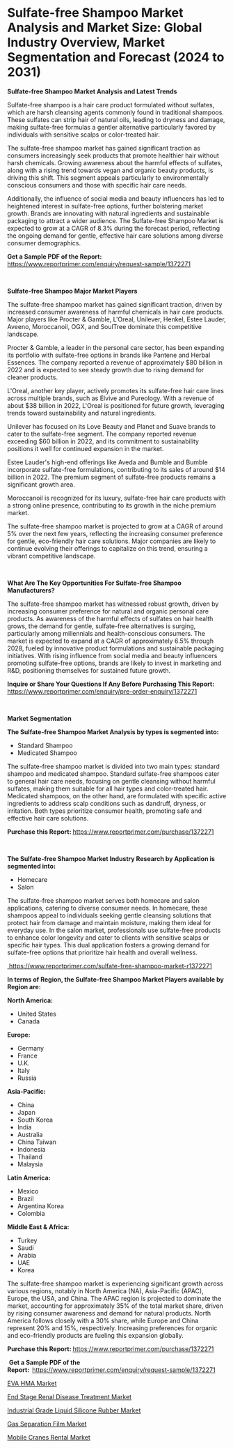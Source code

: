 <p><h1>Sulfate-free Shampoo Market Analysis and Market Size: Global Industry Overview, Market Segmentation and Forecast (2024 to 2031)</h1></p><p><strong>Sulfate-free Shampoo Market Analysis and Latest Trends</strong></p>
<p><p>Sulfate-free shampoo is a hair care product formulated without sulfates, which are harsh cleansing agents commonly found in traditional shampoos. These sulfates can strip hair of natural oils, leading to dryness and damage, making sulfate-free formulas a gentler alternative particularly favored by individuals with sensitive scalps or color-treated hair. </p><p>The sulfate-free shampoo market has gained significant traction as consumers increasingly seek products that promote healthier hair without harsh chemicals. Growing awareness about the harmful effects of sulfates, along with a rising trend towards vegan and organic beauty products, is driving this shift. This segment appeals particularly to environmentally conscious consumers and those with specific hair care needs. </p><p>Additionally, the influence of social media and beauty influencers has led to heightened interest in sulfate-free options, further bolstering market growth. Brands are innovating with natural ingredients and sustainable packaging to attract a wider audience. The Sulfate-free Shampoo Market is expected to grow at a CAGR of 8.3% during the forecast period, reflecting the ongoing demand for gentle, effective hair care solutions among diverse consumer demographics.</p></p>
<p><strong>Get a Sample PDF of the Report:&nbsp;</strong> <a href="https://www.reportprimer.com/enquiry/request-sample/1372271">https://www.reportprimer.com/enquiry/request-sample/1372271</a></p>
<p>&nbsp;</p>
<p><strong>Sulfate-free Shampoo Major Market Players</strong></p>
<p><p>The sulfate-free shampoo market has gained significant traction, driven by increased consumer awareness of harmful chemicals in hair care products. Major players like Procter & Gamble, L'Oreal, Unilever, Henkel, Estee Lauder, Aveeno, Moroccanoil, OGX, and SoulTree dominate this competitive landscape.</p><p>Procter & Gamble, a leader in the personal care sector, has been expanding its portfolio with sulfate-free options in brands like Pantene and Herbal Essences. The company reported a revenue of approximately $80 billion in 2022 and is expected to see steady growth due to rising demand for cleaner products.</p><p>L'Oreal, another key player, actively promotes its sulfate-free hair care lines across multiple brands, such as Elvive and Pureology. With a revenue of about $38 billion in 2022, L'Oreal is positioned for future growth, leveraging trends toward sustainability and natural ingredients.</p><p>Unilever has focused on its Love Beauty and Planet and Suave brands to cater to the sulfate-free segment. The company reported revenue exceeding $60 billion in 2022, and its commitment to sustainability positions it well for continued expansion in the market.</p><p>Estee Lauder's high-end offerings like Aveda and Bumble and Bumble incorporate sulfate-free formulations, contributing to its sales of around $14 billion in 2022. The premium segment of sulfate-free products remains a significant growth area.</p><p>Moroccanoil is recognized for its luxury, sulfate-free hair care products with a strong online presence, contributing to its growth in the niche premium market.</p><p>The sulfate-free shampoo market is projected to grow at a CAGR of around 5% over the next few years, reflecting the increasing consumer preference for gentle, eco-friendly hair care solutions. Major companies are likely to continue evolving their offerings to capitalize on this trend, ensuring a vibrant competitive landscape.</p></p>
<p>&nbsp;</p>
<p><strong>What Are The Key Opportunities For Sulfate-free Shampoo Manufacturers?</strong></p>
<p><p>The sulfate-free shampoo market has witnessed robust growth, driven by increasing consumer preference for natural and organic personal care products. As awareness of the harmful effects of sulfates on hair health grows, the demand for gentle, sulfate-free alternatives is surging, particularly among millennials and health-conscious consumers. The market is expected to expand at a CAGR of approximately 6.5% through 2028, fueled by innovative product formulations and sustainable packaging initiatives. With rising influence from social media and beauty influencers promoting sulfate-free options, brands are likely to invest in marketing and R&D, positioning themselves for sustained future growth.</p></p>
<p><strong>Inquire or Share Your Questions If Any Before Purchasing This Report:</strong> <a href="https://www.reportprimer.com/enquiry/pre-order-enquiry/1372271">https://www.reportprimer.com/enquiry/pre-order-enquiry/1372271</a></p>
<p>&nbsp;</p>
<p><strong>Market Segmentation</strong></p>
<p><strong>The Sulfate-free Shampoo Market Analysis by types is segmented into:</strong></p>
<p><ul><li>Standard Shampoo</li><li>Medicated Shampoo</li></ul></p>
<p><p>The sulfate-free shampoo market is divided into two main types: standard shampoo and medicated shampoo. Standard sulfate-free shampoos cater to general hair care needs, focusing on gentle cleansing without harmful sulfates, making them suitable for all hair types and color-treated hair. Medicated shampoos, on the other hand, are formulated with specific active ingredients to address scalp conditions such as dandruff, dryness, or irritation. Both types prioritize consumer health, promoting safe and effective hair care solutions.</p></p>
<p><strong>Purchase this Report:&nbsp;</strong><a href="https://www.reportprimer.com/purchase/1372271">https://www.reportprimer.com/purchase/1372271</a></p>
<p>&nbsp;</p>
<p><strong>The Sulfate-free Shampoo Market Industry Research by Application is segmented into:</strong></p>
<p><ul><li>Homecare</li><li>Salon</li></ul></p>
<p><p>The sulfate-free shampoo market serves both homecare and salon applications, catering to diverse consumer needs. In homecare, these shampoos appeal to individuals seeking gentle cleansing solutions that protect hair from damage and maintain moisture, making them ideal for everyday use. In the salon market, professionals use sulfate-free products to enhance color longevity and cater to clients with sensitive scalps or specific hair types. This dual application fosters a growing demand for sulfate-free options that prioritize hair health and overall wellness.</p></p>
<p><a href="https://www.reportprimer.com/sulfate-free-shampoo-market-r1372271">&nbsp;https://www.reportprimer.com/sulfate-free-shampoo-market-r1372271</a></p>
<p><strong>In terms of Region, the Sulfate-free Shampoo Market Players available by Region are:</strong></p>
<p>
    <p> <strong> North America: </strong>
        <ul>
            <li>United States</li>
            <li>Canada</li>
        </ul>
        </p> 
    <p> <strong> Europe: </strong>
        <ul>
            <li>Germany</li>
            <li>France</li>
            <li>U.K.</li>
            <li>Italy</li>
            <li>Russia</li>
        </ul>
        </p> 
    <p> <strong> Asia-Pacific: </strong>
        <ul>
            <li>China</li>
            <li>Japan</li>
            <li>South Korea</li>
            <li>India</li>
            <li>Australia</li>
            <li>China Taiwan</li>
            <li>Indonesia</li>
            <li>Thailand</li>
            <li>Malaysia</li>
        </ul>
        </p> 
    <p> <strong> Latin America: </strong>
        <ul>
            <li>Mexico</li>
            <li>Brazil</li>
            <li>Argentina Korea</li>
            <li>Colombia</li>
        </ul>
        </p> 
    <p> <strong> Middle East & Africa: </strong>
        <ul>
            <li>Turkey</li>
            <li>Saudi</li>
            <li>Arabia</li>
            <li>UAE</li>
            <li>Korea</li>
        </ul>
    </p>
    </p>
<p><p>The sulfate-free shampoo market is experiencing significant growth across various regions, notably in North America (NA), Asia-Pacific (APAC), Europe, the USA, and China. The APAC region is projected to dominate the market, accounting for approximately 35% of the total market share, driven by rising consumer awareness and demand for natural products. North America follows closely with a 30% share, while Europe and China represent 20% and 15%, respectively. Increasing preferences for organic and eco-friendly products are fueling this expansion globally.</p></p>
<p><strong>Purchase this Report: </strong><a href="https://www.reportprimer.com/purchase/1372271">https://www.reportprimer.com/purchase/1372271</a></p>
<p>&nbsp;<strong>Get a Sample PDF of the Report:&nbsp;&nbsp;</strong><a href="https://www.reportprimer.com/enquiry/request-sample/1372271">https://www.reportprimer.com/enquiry/request-sample/1372271</a></p>
<p><strong></strong></p>
<p><p><a href="https://issuu.com/reportprime-2/docs/eva-hma-market-size-2030.pptx_401723a4a30f13">EVA HMA Market</a></p><p><a href="https://www.linkedin.com/pulse/end-stage-renal-disease-treatment-market-global-regional-analysis-9ctic">End Stage Renal Disease Treatment Market</a></p><p><a href="https://issuu.com/reportprime-2/docs/industrial-grade-liquid-silicone-ru_a9fa09342dfeb8">Industrial Grade Liquid Silicone Rubber Market</a></p><p><a href="https://medium.com/@biancamacdonald87/gas-separation-film-market-revolution-2024-2031-market-trends-shaping-the-next-decade-35d9f74ae62a?postPublishedType=repub">Gas Separation Film Market</a></p><p><a href="https://www.linkedin.com/pulse/mobile-cranes-rental-market-indicators-size-regional-breakdown-hwuof">Mobile Cranes Rental Market</a></p></p>
